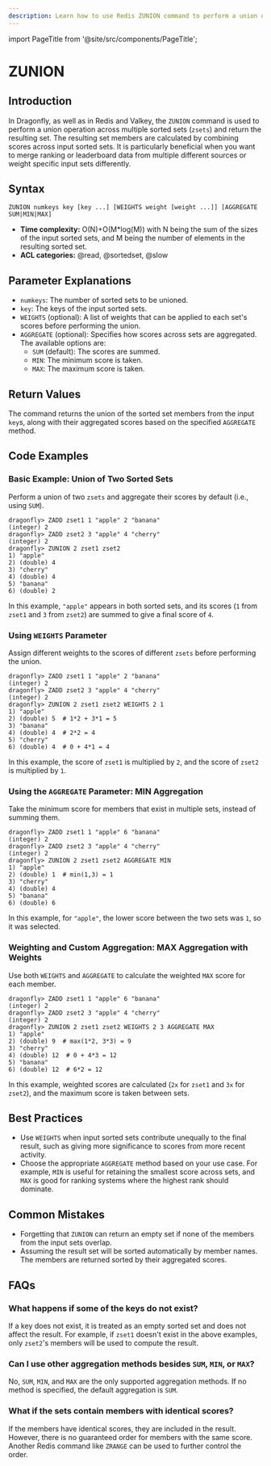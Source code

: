 ```yaml
---
description: Learn how to use Redis ZUNION command to perform a union of multiple sorted sets, getting the sorted set of unique elements.
---
```


import PageTitle from '@site/src/components/PageTitle';

# ZUNION

<PageTitle title="Redis ZUNION Explained (Better Than Official Docs)" />

## Introduction

In Dragonfly, as well as in Redis and Valkey, the `ZUNION` command is used to perform a union operation across multiple sorted sets (`zsets`) and return the resulting set.
The resulting set members are calculated by combining scores across input sorted sets.
It is particularly beneficial when you want to merge ranking or leaderboard data from multiple different sources or weight specific input sets differently.

## Syntax

```shell
ZUNION numkeys key [key ...] [WEIGHTS weight [weight ...]] [AGGREGATE SUM|MIN|MAX]
```

- **Time complexity:** O(N)+O(M\*log(M)) with N being the sum of the sizes of the input sorted sets, and M being the number of elements in the resulting sorted set.
- **ACL categories:** @read, @sortedset, @slow

## Parameter Explanations

- `numkeys`: The number of sorted sets to be unioned.
- `key`: The keys of the input sorted sets.
- `WEIGHTS` (optional): A list of weights that can be applied to each set's scores before performing the union.
- `AGGREGATE` (optional): Specifies how scores across sets are aggregated. The available options are:
  - `SUM` (default): The scores are summed.
  - `MIN`: The minimum score is taken.
  - `MAX`: The maximum score is taken.

## Return Values

The command returns the union of the sorted set members from the input `key`s, along with their aggregated scores based on the specified `AGGREGATE` method.

## Code Examples

### Basic Example: Union of Two Sorted Sets

Perform a union of two `zsets` and aggregate their scores by default (i.e., using `SUM`).

```shell
dragonfly> ZADD zset1 1 "apple" 2 "banana"
(integer) 2
dragonfly> ZADD zset2 3 "apple" 4 "cherry"
(integer) 2
dragonfly> ZUNION 2 zset1 zset2
1) "apple"
2) (double) 4
3) "cherry"
4) (double) 4
5) "banana"
6) (double) 2
```

In this example, `"apple"` appears in both sorted sets, and its scores (`1` from `zset1` and `3` from `zset2`) are summed to give a final score of `4`.

### Using `WEIGHTS` Parameter

Assign different weights to the scores of different `zsets` before performing the union.

```shell
dragonfly> ZADD zset1 1 "apple" 2 "banana"
(integer) 2
dragonfly> ZADD zset2 3 "apple" 4 "cherry"
(integer) 2
dragonfly> ZUNION 2 zset1 zset2 WEIGHTS 2 1
1) "apple"
2) (double) 5  # 1*2 + 3*1 = 5
3) "banana"
4) (double) 4  # 2*2 = 4
5) "cherry"
6) (double) 4  # 0 + 4*1 = 4
```

In this example, the score of `zset1` is multiplied by `2`, and the score of `zset2` is multiplied by `1`.

### Using the `AGGREGATE` Parameter: MIN Aggregation

Take the minimum score for members that exist in multiple sets, instead of summing them.

```shell
dragonfly> ZADD zset1 1 "apple" 6 "banana"
(integer) 2
dragonfly> ZADD zset2 3 "apple" 4 "cherry"
(integer) 2
dragonfly> ZUNION 2 zset1 zset2 AGGREGATE MIN
1) "apple"
2) (double) 1  # min(1,3) = 1
3) "cherry"
4) (double) 4
5) "banana"
6) (double) 6
```

In this example, for `"apple"`, the lower score between the two sets was `1`, so it was selected.

### Weighting and Custom Aggregation: MAX Aggregation with Weights

Use both `WEIGHTS` and `AGGREGATE` to calculate the weighted `MAX` score for each member.

```shell
dragonfly> ZADD zset1 1 "apple" 6 "banana"
(integer) 2
dragonfly> ZADD zset2 3 "apple" 4 "cherry"
(integer) 2
dragonfly> ZUNION 2 zset1 zset2 WEIGHTS 2 3 AGGREGATE MAX
1) "apple"
2) (double) 9  # max(1*2, 3*3) = 9
3) "cherry"
4) (double) 12  # 0 + 4*3 = 12
5) "banana"
6) (double) 12  # 6*2 = 12
```

In this example, weighted scores are calculated (`2x` for `zset1` and `3x` for `zset2`), and the maximum score is taken between sets.

## Best Practices

- Use `WEIGHTS` when input sorted sets contribute unequally to the final result, such as giving more significance to scores from more recent activity.
- Choose the appropriate `AGGREGATE` method based on your use case.
  For example, `MIN` is useful for retaining the smallest score across sets, and `MAX` is good for ranking systems where the highest rank should dominate.

## Common Mistakes

- Forgetting that `ZUNION` can return an empty set if none of the members from the input sets overlap.
- Assuming the result set will be sorted automatically by member names.
  The members are returned sorted by their aggregated scores.

## FAQs

### What happens if some of the keys do not exist?

If a key does not exist, it is treated as an empty sorted set and does not affect the result.
For example, if `zset1` doesn't exist in the above examples, only `zset2`'s members will be used to compute the result.

### Can I use other aggregation methods besides `SUM`, `MIN`, or `MAX`?

No, `SUM`, `MIN`, and `MAX` are the only supported aggregation methods.
If no method is specified, the default aggregation is `SUM`.

### What if the sets contain members with identical scores?

If the members have identical scores, they are included in the result.
However, there is no guaranteed order for members with the same score.
Another Redis command like `ZRANGE` can be used to further control the order.
